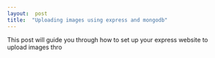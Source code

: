 ```yaml
---  
layout:  post 
title:  "Uploading images using express and mongodb" 
---
```


This post will guide you through how to set up your express website to upload images thro
<!--stackedit_data:
eyJoaXN0b3J5IjpbMjYxNTY0MTQzXX0=
-->